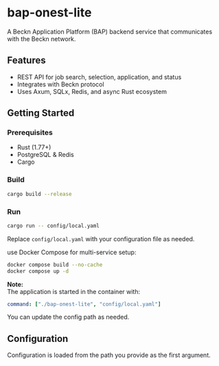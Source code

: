 # bap-onest-lite

A Beckn Application Platform (BAP) backend service that communicates with the Beckn network.

## Features

- REST API for job search, selection, application, and status
- Integrates with Beckn protocol
- Uses Axum, SQLx, Redis, and async Rust ecosystem

## Getting Started

### Prerequisites

- Rust (1.77+)
- PostgreSQL & Redis
- Cargo

### Build

```sh
cargo build --release
```

### Run

```sh
cargo run -- config/local.yaml
```

Replace `config/local.yaml` with your configuration file as needed.


use Docker Compose for multi-service setup:

```sh
docker compose build --no-cache
docker compose up -d
```

**Note:**  
The application is started in the container with:

```yaml
command: ["./bap-onest-lite", "config/local.yaml"]
```

You can update the config path as needed.

## Configuration

Configuration is loaded from the path you provide as the first argument.
